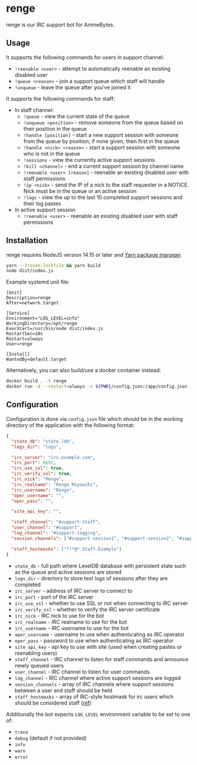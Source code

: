 # renge

renge is our IRC support bot for AnimeBytes.

## Usage

It supports the following commands for users in support channel:

- `!reenable <user>` - attempt to automatically reenable an existing disabled user
- `!queue <reason>` - join a support queue which staff will handle
- `!unqueue` - leave the queue after you've joined it

It supports the following commands for staff:

- In staff channel:
  - `!queue` - view the current state of the queue
  - `!unqueue <position>` - remove someone from the queue based on their position in the queue
  - `!handle [position]` - start a new support session with someone from the queue by position;
    if none given, then first in the queue
  - `!handle <nick> <reason>` - start a support session with someone who is not in the queue
  - `!sessions` - view the currently active support sessions
  - `!kill <channel>` - end a current support session by channel name
  - `!reenable <user> [reason]` - reenable an existing disabled user with staff permissions
  - `!ip <nick>` - send the IP of a nick to the staff requester in a NOTICE. Nick must be in the queue or an active session
  - `!logs` - view the up to the last 10 completed support sessions and their log pastes
- In active support session
  - `!reenable <user>` - reenable an existing disabled user with staff permissions

## Installation

renge requires NodeJS version 14.15 or later and [Yarn package manager](https://classic.yarnpkg.com/).

```sh
yarn --frozen-lockfile && yarn build
node dist/index.js
```

Example systemd unit file:

```systemd
[Unit]
Description=renge
After=network.target

[Service]
Environment="LOG_LEVEL=info"
WorkingDirectory=/opt/renge
ExecStart=/usr/bin/node dist/index.js
RestartSec=10s
Restart=always
User=renge

[Install]
WantedBy=default.target
```

Alternatively, you can also build/use a docker container instead:

```sh
docker build . -t renge
docker run -d --restart=always -v ${PWD}/config.json:/app/config.json -v ${PWD}/logs:/app/logs -v ${PWD}/state.ldb:/app/state.ldb renge
```

## Configuration

Configuration is done via `config.json` file which should be in the working directory of the application with the following format:

```json
{
  "state_db": "state.ldb",
  "logs_dir": "logs",

  "irc_server": "irc.example.com",
  "irc_port": 6697,
  "irc_use_ssl": true,
  "irc_verify_ssl": true,
  "irc_nick": "Renge",
  "irc_realname": "Renge Miyauchi",
  "irc_username": "Renge",
  "oper_username": "",
  "oper_pass": "",

  "site_api_key": "",

  "staff_channel": "#support-staff",
  "user_channel": "#support",
  "log_channel": "#support-logging",
  "session_channels": ["#support-session1", "#support-session2", "#support-session3"],

  "staff_hostmasks": ["*!*@*.Staff.Example"]
}
```

- `state_db` - full path where LevelDB database with persistent state such as the queue and active sessions are stored
- `logs_dir` - directory to store text logs of sessions after they are completed
- `irc_server` - address of IRC server to connect to
- `irc_port` - port of the IRC server
- `irc_use_ssl` - whether to use SSL or not when connecting to IRC server
- `irc_verify_ssl` - whether to verify the IRC server certificate
- `irc_nick` - IRC nick to use for the bot
- `irc_realname` - IRC realname to use for the bot
- `irc_username` - IRC username to use for the bot
- `oper_username` - username to use when authenticating as IRC operator
- `oper_pass` - password to use when authenticating as IRC operator
- `site_api_key` - api key to use with site (used when creating pastes or reenabling users)
- `staff_channel` - IRC channel to listen for staff commands and announce newly queued users
- `user_channel` - IRC channel to listen for user commands
- `log_channel` - IRC channel where active support sessions are logged
- `session_channels` - array of IRC channels where support sessions between a user and staff should be held
- `staff_hostmasks` - array of IRC-style hostmask for irc users which should be considered staff 
  ([ref](https://www.afternet.org/help/irc/hostmasks))

Additionally the bot expects `LOG_LEVEL` environment variable to be set to one of:

- `trace`
- `debug` (default if not provided)
- `info`
- `warn`
- `error`
